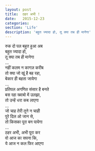 ```yaml
---
layout: post
title:  ठहर अभी !
date:   2015-12-23
categories:
section: 'Life'
description: 'बहुत ज्यादा हो, तू क्या तब ही मानेगा'
---
```

<div>
रुक दो पल बहुत हुआ अब
<br>
बहुत ज्यादा हो,
<br>
तू क्या तब ही मानेगा
</div>
...
<div>
नहीं कलम न कागज़ करीब
<br>
तो क्या जो खूं है बह रहा,
<br>
बेकार ही बहता जायेगा
</div>
...
<div>
प्रतिपल अगणित संसार है बनते
<br>
बस रहा ख्वाबो में उलझा,
<br>
तो उन्हें धरा कब लाएगा
</div>
...
<div>
जो चाह तेरी तूने न चाही
<br>
पुरे दिल ओ जान से,
<br>
तो किसका पूरा बन पायेगा
</div>
...
<div>
ठहर अभी, अभी पूरा कर
<br>
वो आज का सपना कि,
<br>
ये आज न कल फिर आएगा
</div>

